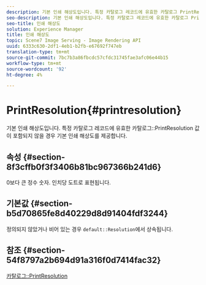 ```yaml
---
description: 기본 인쇄 해상도입니다. 특정 카탈로그 레코드에 유효한 카탈로그 PrintResolution 값이 포함되지 않을 경우 기본 인쇄 해상도를 제공합니다.
seo-description: 기본 인쇄 해상도입니다. 특정 카탈로그 레코드에 유효한 카탈로그 PrintResolution 값이 포함되지 않을 경우 기본 인쇄 해상도를 제공합니다.
seo-title: 인쇄 해상도
solution: Experience Manager
title: 인쇄 해상도
topic: Scene7 Image Serving - Image Rendering API
uuid: 6333c630-2df1-4eb1-b2fb-e67692f747eb
translation-type: tm+mt
source-git-commit: 7bc7b3a86fbcdc57cfdc31745fae3afc06e44b15
workflow-type: tm+mt
source-wordcount: '92'
ht-degree: 4%

---
```



# PrintResolution{#printresolution}

기본 인쇄 해상도입니다. 특정 카탈로그 레코드에 유효한 카탈로그::PrintResolution 값이 포함되지 않을 경우 기본 인쇄 해상도를 제공합니다.

## 속성 {#section-8f3cffb0f3f3406b81bc967366b241d6}

0보다 큰 정수 숫자. 인치당 도트로 표현됩니다.

## 기본값 {#section-b5d70865fe8d40229d8d91404fdf3244}

정의되지 않았거나 비어 있는 경우 `default::Resolution`에서 상속됩니다.

## 참조 {#section-54f8797a2b694d91a316f0d7414fac32}

[카탈로그::PrintResolution](../../../../../is-api/image-catalog/image-serving-api-ref/c-image-catalog-reference/c-image-svg-data-reference/c-image-data-reference/r-printresolution-cat.md#reference-4ebb2e136995470b84b7c5e10cb8e5f5)
